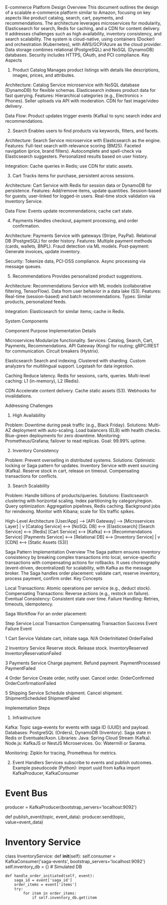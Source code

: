 E-commerce Platform Design
Overview
This document outlines the design of a scalable e-commerce platform similar to Amazon, focusing on key aspects like product catalog, search, cart, payments, and recommendations. The architecture leverages microservices for modularity, Elasticsearch for search, Redis for caching, and a CDN for content delivery. It addresses challenges such as high availability, inventory consistency, and search scalability. The system is cloud-native, using containers (Docker) and orchestration (Kubernetes), with AWS/GCP/Azure as the cloud provider. Data storage combines relational (PostgreSQL) and NoSQL (DynamoDB) databases. Security includes HTTPS, OAuth, and PCI compliance.
Key Aspects
1. Product Catalog
Manages product listings with details like descriptions, images, prices, and attributes.

Architecture: Catalog Service microservice with NoSQL database (DynamoDB) for flexible schemas. Elasticsearch indexes product data for fast querying.
Features:
Hierarchical categories (e.g., Electronics > Phones).
Seller uploads via API with moderation.
CDN for fast image/video delivery.


Data Flow: Product updates trigger events (Kafka) to sync search index and recommendations.

2. Search
Enables users to find products via keywords, filters, and facets.

Architecture: Search Service microservice with Elasticsearch as the engine.
Features:
Full-text search with relevance scoring (BM25).
Faceted navigation (price, brand filters).
Autocomplete and spell-check via Elasticsearch suggesters.
Personalized results based on user history.


Integration: Cache queries in Redis; use CDN for static assets.

3. Cart
Tracks items for purchase, persistent across sessions.

Architecture: Cart Service with Redis for session data or DynamoDB for persistence.
Features:
Add/remove items, update quantities.
Session-based for guests; user-linked for logged-in users.
Real-time stock validation via Inventory Service.


Data Flow: Events update recommendations; cache cart state.

4. Payments
Handles checkout, payment processing, and order confirmation.

Architecture: Payments Service with gateways (Stripe, PayPal). Relational DB (PostgreSQL) for order history.
Features:
Multiple payment methods (cards, wallets, BNPL).
Fraud detection via ML models.
Post-payment: Generate invoices, update inventory.


Security: Tokenize data, PCI-DSS compliance. Async processing via message queues.

5. Recommendations
Provides personalized product suggestions.

Architecture: Recommendations Service with ML models (collaborative filtering, TensorFlow). Data from user behavior in a data lake (S3).
Features:
Real-time (session-based) and batch recommendations.
Types: Similar products, personalized feeds.


Integration: Elasticsearch for similar items; cache in Redis.

System Components

Component
Purpose
Implementation Details

Microservices
Modularize functionality.
Services: Catalog, Search, Cart, Payments, Recommendations. API Gateway (Kong) for routing; gRPC/REST for communication. Circuit breakers (Hystrix).


Elasticsearch
Search and indexing.
Clustered with sharding. Custom analyzers for multilingual support. Logstash for data ingestion.


Caching
Reduce latency.
Redis for sessions, carts, queries. Multi-level caching: L1 (in-memory), L2 (Redis).


CDN
Accelerate content delivery.
Cache static assets (S3). Webhooks for invalidations.




Addressing Challenges
1. High Availability

Problem: Downtime during peak traffic (e.g., Black Friday).
Solutions:
Multi-AZ deployment with auto-scaling.
Load balancers (ELB) with health checks.
Blue-green deployments for zero downtime.
Monitoring: Prometheus/Grafana; failover to read replicas.
Goal: 99.99% uptime.



2. Inventory Consistency

Problem: Prevent overselling in distributed systems.
Solutions:
Optimistic locking or Saga pattern for updates.
Inventory Service with event sourcing (Kafka).
Reserve stock in cart, release on timeout.
Compensating transactions for conflicts.



3. Search Scalability

Problem: Handle billions of products/queries.
Solutions:
Elasticsearch clustering with horizontal scaling.
Index partitioning by category/region.
Query optimization: Aggregation pipelines, Redis caching.
Background jobs for reindexing.
Monitor with Kibana; scale for 10x traffic spikes.



High-Level Architecture
[User/App] --> [API Gateway] --> [Microservices Layer]
                                      |
                                      v
[Catalog Service] <--> [NoSQL DB] <--> [Elasticsearch]
[Search Service]  <--> [Redis]
[Cart Service]    <--> [Kafka] <--> [Recommendations Service]
[Payments Service] <--> [Relational DB] <--> [Inventory Service]
                                      |
                                      v
[CDN] <--> [Static Assets (S3)]




Saga Pattern Implementation
Overview
The Saga pattern ensures inventory consistency by breaking complex transactions into local, service-specific transactions with compensating actions for rollbacks. It uses choreography (event-driven, decentralized) for scalability, with Kafka as the message broker. The Saga handles order placement: validate cart, reserve inventory, process payment, confirm order.
Key Concepts

Local Transactions: Atomic operations per service (e.g., deduct stock).
Compensating Transactions: Reverse actions (e.g., restock on failure).
Eventual Consistency: Consistent state over time.
Failure Handling: Retries, timeouts, idempotency.

Saga Workflow
For an order placement:



Step
Service
Local Transaction
Compensating Transaction
Success Event
Failure Event



1
Cart Service
Validate cart, initiate saga.
N/A
OrderInitiated
OrderFailed


2
Inventory Service
Reserve stock.
Release stock.
InventoryReserved
InventoryReservationFailed


3
Payments Service
Charge payment.
Refund payment.
PaymentProcessed
PaymentFailed


4
Order Service
Create order, notify user.
Cancel order.
OrderConfirmed
OrderConfirmationFailed


5
Shipping Service
Schedule shipment.
Cancel shipment.
ShipmentScheduled
ShipmentFailed


Implementation Steps
1. Infrastructure

Kafka: Topic saga-events for events with saga ID (UUID) and payload.
Databases: PostgreSQL (Orders), DynamoDB (Inventory). Saga state in Redis or Eventuate/Axon.
Libraries:
Java: Spring Cloud Stream (Kafka).
Node.js: KafkaJS or NestJS Microservices.
Go: Watermill or Sarama.


Monitoring: Zipkin for tracing, Prometheus for metrics.

2. Event Handlers
Services subscribe to events and publish outcomes. Example pseudocode (Python):
import uuid
from kafka import KafkaProducer, KafkaConsumer

# Event Bus
producer = KafkaProducer(bootstrap_servers='localhost:9092')

def publish_event(topic, event_data):
    producer.send(topic, value=event_data)

# Inventory Service
class InventoryService:
    def __init__(self):
        self.consumer = KafkaConsumer('saga-events', bootstrap_servers='localhost:9092')
        self.inventory_db = {}  # Simulated DB

    def handle_order_initiated(self, event):
        saga_id = event['saga_id']
        order_items = event['items']
        try:
            for item in order_items:
                if self.inventory_db.get(item
